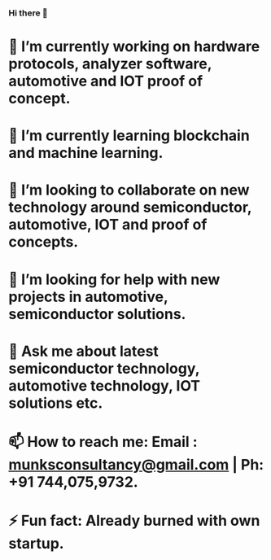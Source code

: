 ### Hi there 👋

# 🔭 I’m currently working on hardware protocols, analyzer software, automotive and IOT proof of concept.
# 🌱 I’m currently learning blockchain and machine learning.
# 👯 I’m looking to collaborate on new technology around semiconductor, automotive, IOT and proof of concepts.
# 🤔 I’m looking for help with new projects in automotive, semiconductor solutions.
# 💬 Ask me about latest semiconductor technology, automotive technology, IOT solutions etc.
# 📫 How to reach me: Email : munksconsultancy@gmail.com | Ph: +91 744,075,9732.
# ⚡ Fun fact: Already burned with own startup.


